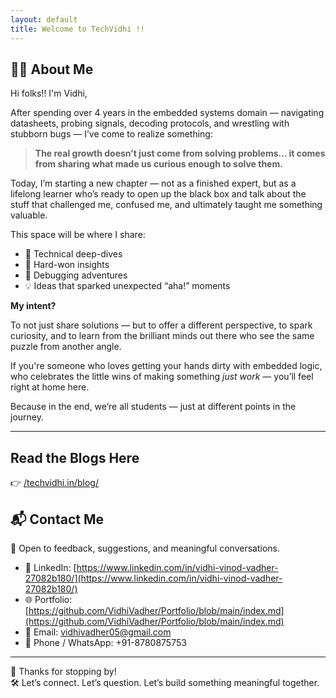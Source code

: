 ```yaml
---
layout: default
title: Welcome to TechVidhi !!
---
```


## 🙋‍♀️ About Me

Hi folks!! I'm Vidhi,<br>

After spending over 4 years in the embedded systems domain — navigating datasheets, probing signals, decoding protocols, and wrestling with stubborn bugs — I’ve come to realize something:

> **The real growth doesn’t just come from solving problems... it comes from sharing what made us curious enough to solve them.**

Today, I’m starting a new chapter — not as a finished expert, but as a lifelong learner who’s ready to open up the black box and talk about the stuff that challenged me, confused me, and ultimately taught me something valuable.

This space will be where I share:

- 🔧 Technical deep-dives  
- 🧠 Hard-won insights  
- 🐛 Debugging adventures  
- 💡 Ideas that sparked unexpected “aha!” moments  

**My intent?**  

To not just share solutions — but to offer a different perspective, to spark curiosity, and to learn from the brilliant minds out there who see the same puzzle from another angle.

If you're someone who loves getting your hands dirty with embedded logic, who celebrates the little wins of 
making something *just work* — you’ll feel right at home here.

Because in the end, we’re all students — just at different points in the journey.

---

## Read the Blogs Here 
👉 [/techvidhi.in/blog/](/techvidhi.in/blog/)


## 📬 Contact Me

📩 Open to feedback, suggestions, and meaningful conversations. 

- 🔗 LinkedIn: [https://www.linkedin.com/in/vidhi-vinod-vadher-27082b180/](https://www.linkedin.com/in/vidhi-vinod-vadher-27082b180/)
- 🌐 Portfolio: [https://github.com/VidhiVadher/Portfolio/blob/main/index.md](https://github.com/VidhiVadher/Portfolio/blob/main/index.md)
- 📧 Email: [vidhivadher05@gmail.com](mailto:vidhivadher05@gmail.com)
- 📱 Phone / WhatsApp: +91-8780875753

---

💙 Thanks for stopping by!  
🛠️ Let’s connect. Let’s question. Let’s build something meaningful together.
